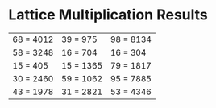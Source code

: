 # Lattice Multiplication Results

|   |   |   |
|---|---|---|
| 68 = 4012 | 39 = 975 | 98 = 8134 |
| 58 = 3248 | 16 = 704 | 16 = 304 |
| 15 = 405 | 15 = 1365 | 79 = 1817 |
| 30 = 2460 | 59 = 1062 | 95 = 7885 |
| 43 = 1978 | 31 = 2821 | 53 = 4346 |
